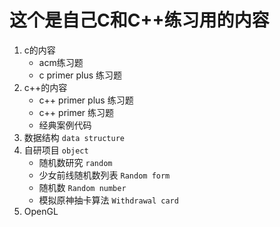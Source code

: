 # 这个是自己C和C++练习用的内容  
1. c的内容
    * acm练习题
    * c primer plus 练习题
2. c++的内容
    * c++ primer plus 练习题
    * c++ primer 练习题
    * 经典案例代码
3. 数据结构 `data structure`  
4. 自研项目 `object`  
    * 随机数研究 `random`
    * 少女前线随机数列表 `Random form`
    * 随机数 `Random number`
    * 模拟原神抽卡算法 `Withdrawal card`
5. OpenGL